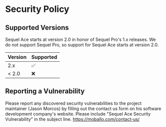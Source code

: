 # Security Policy

## Supported Versions

Sequel Ace starts at version 2.0 in honor of Sequel Pro's 1.x releases. We do not support Sequel Pro, so support for Sequel Ace starts at version 2.0.

| Version | Supported          |
| ------- | ------------------ |
| 2.x     | :white_check_mark: |
| < 2.0   | :x:                |

## Reporting a Vulnerability

Please report any discovered security vulnerabilities to the project maintainer (Jason Morcos) by filling out the contact us form on his software development company's website. Please include "Sequel Ace Security Vulnerability" in the subject line. https://moballo.com/contact-us/
